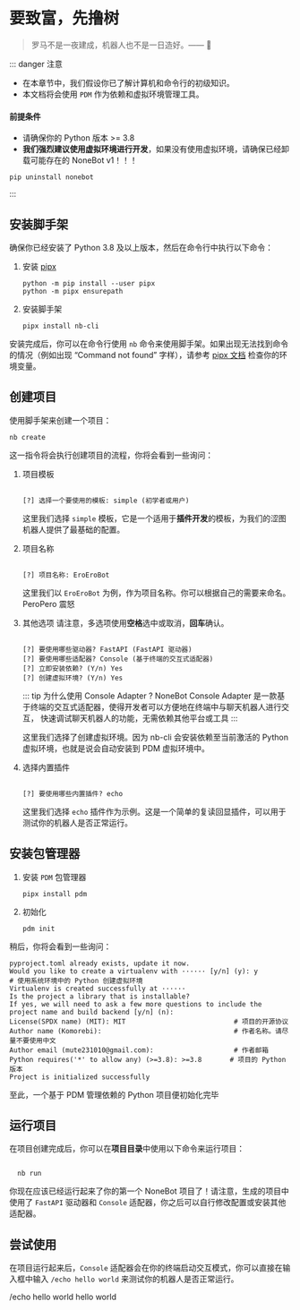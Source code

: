 # 要致富，先撸树

> 罗马不是一夜建成，机器人也不是一日造好。—— :older_man:

::: danger 注意

- 在本章节中，我们假设你已了解计算机和命令行的初级知识。
- 本文档将会使用 `PDM` 作为依赖和虚拟环境管理工具。

#### 前提条件

- 请确保你的 Python 版本 >= 3.8
- **我们强烈建议使用虚拟环境进行开发**，如果没有使用虚拟环境，请确保已经卸载可能存在的 NoneBot v1！！！

```shell :no-line-numbers
pip uninstall nonebot
```

:::

## 安装脚手架

确保你已经安装了 Python 3.8 及以上版本，然后在命令行中执行以下命令：

1. 安装 [pipx](https://pypa.github.io/pipx/)

   ```shell :no-line-numbers
   python -m pip install --user pipx
   python -m pipx ensurepath
   ```

2. 安装脚手架

   ```shell :no-line-numbers
   pipx install nb-cli
   ```

安装完成后，你可以在命令行使用 `nb` 命令来使用脚手架。如果出现无法找到命令的情况（例如出现 “Command not found” 字样），请参考 [pipx 文档](https://pypa.github.io/pipx/) 检查你的环境变量。

## 创建项目

使用脚手架来创建一个项目：

```shell :no-line-numbers
nb create
```

这一指令将会执行创建项目的流程，你将会看到一些询问：

1. 项目模板

   ```shell :no-line-numbers

   [?] 选择一个要使用的模板: simple (初学者或用户)

   ```

   这里我们选择 `simple` 模板，它是一个适用于**插件开发**的模板，为我们的<curtain>涩图</curtain>机器人提供了最基础的配置。

2. 项目名称

   ```shell :no-line-numbers

   [?] 项目名称: EroEroBot

   ```

   这里我们以 `EroEroBot` 为例，作为项目名称。你可以根据自己的需要来命名。 <curtain>PeroPero 震怒</curtain>

3. 其他选项 请注意，多选项使用**空格**选中或取消，**回车**确认。

   ```shell :no-line-numbers

   [?] 要使用哪些驱动器? FastAPI (FastAPI 驱动器)
   [?] 要使用哪些适配器? Console (基于终端的交互式适配器)
   [?] 立即安装依赖? (Y/n) Yes
   [?] 创建虚拟环境? (Y/n) Yes

   ```

   ::: tip 为什么使用 Console Adapter ?
   NoneBot Console Adapter 是一款基于终端的交互式适配器，使得开发者可以方便地在终端中与聊天机器人进行交互，
   快速调试聊天机器人的功能，无需依赖其他平台或工具
   :::

   这里我们选择了创建虚拟环境。因为 nb-cli 会安装依赖至当前激活的 Python 虚拟环境，也就是说会自动安装到 PDM 虚拟环境中。

4. 选择内置插件

   ```shell :no-line-numbers

   [?] 要使用哪些内置插件? echo

   ```

   这里我们选择 `echo` 插件作为示例。这是一个简单的复读回显插件，可以用于测试你的机器人是否正常运行。

## 安装包管理器

1. 安装 `PDM` 包管理器

   ```shell :no-line-numbers
   pipx install pdm
   ```

2. 初始化

   ```shell :no-line-numbers
   pdm init
   ```

稍后，你将会看到一些询问：

```shell :no-line-numbers
pyproject.toml already exists, update it now.
Would you like to create a virtualenv with ······ [y/n] (y): y        # 使用系统环境中的 Python 创建虚拟环境
Virtualenv is created successfully at ······
Is the project a library that is installable?
If yes, we will need to ask a few more questions to include the project name and build backend [y/n] (n):
License(SPDX name) (MIT): MIT                           # 项目的开源协议
Author name (Komorebi):                                 # 作者名称。请尽量不要使用中文
Author email (mute231010@gmail.com):                    # 作者邮箱
Python requires('*' to allow any) (>=3.8): >=3.8       # 项目的 Python 版本
Project is initialized successfully
```

至此，一个基于 PDM 管理依赖的 Python 项目便初始化完毕

## 运行项目

在项目创建完成后，你可以在**项目目录**中使用以下命令来运行项目：

```shell :no-line-numbers

  nb run

```

你现在应该已经运行起来了你的第一个 NoneBot 项目了！请注意，生成的项目中使用了 `FastAPI` 驱动器和 `Console` 适配器，你之后可以自行修改配置或安装其他适配器。

## 尝试使用

在项目运行起来后，`Console` 适配器会在你的终端启动交互模式，你可以直接在输入框中输入 `/echo hello world` 来测试你的机器人是否正常运行。

<chat-window title="NoneBot">
  <chat-msg name="Komorebi" avatar="/avatar/komorebi.jpg" onright>/echo hello world</chat-msg>
  <chat-msg name="EroEroBot" tag="机器人" avatar="/avatar/ero.jpg">hello world</chat-msg>
</chat-window>
